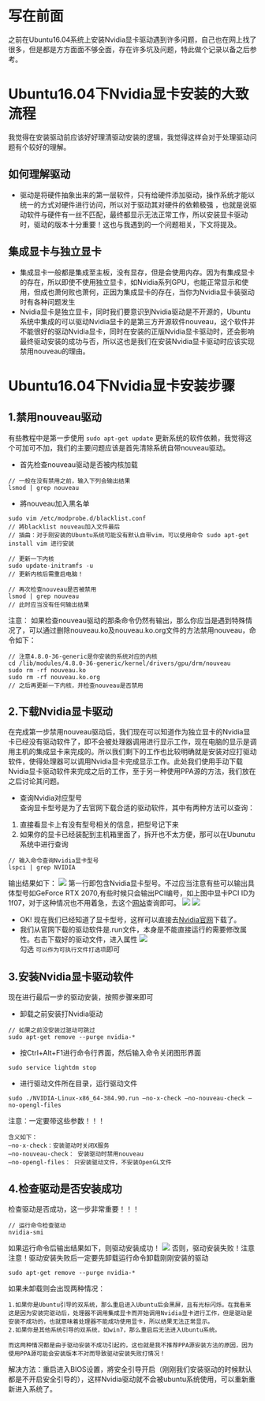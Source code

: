 # 写在前面
之前在Ubuntu16.04系统上安装Nvidia显卡驱动遇到许多问题，自己也在网上找了很多，但是都是方方面面不够全面，存在许多坑及问题，特此做个记录以备之后参考。
# Ubuntu16.04下Nvidia显卡安装的大致流程
我觉得在安装驱动前应该好好理清驱动安装的逻辑，我觉得这样会对于处理驱动问题有个较好的理解。
## 如何理解驱动
* 驱动是将硬件抽象出来的第一层软件，只有给硬件添加驱动，操作系统才能以统一的方式对硬件进行访问，所以对于驱动其对硬件的依赖极强
，也就是说驱动软件与硬件有一丝不匹配，最终都显示无法正常工作，所以安装显卡驱动时，驱动的版本十分重要！这也与我遇到的一个问题相关，下文将提及。
## 集成显卡与独立显卡
* 集成显卡一般都是集成至主板，没有显存，但是会使用内存。因为有集成显卡的存在，所以即使不使用独立显卡，如Nvidia系列GPU，也能正常显示和使用，但成也萧何败也萧何，正因为集成显卡的存在，当你为Nvidia显卡装驱动时有各种问题发生
* Nvidia显卡是独立显卡，同时我们要意识到Nvidia驱动是不开源的，Ubuntu系统中集成的可以驱动Nvidia显卡的是第三方开源软件nouveau，这个软件并不能很好的驱动Nvidia显卡，同时在安装的正版Nvidia显卡驱动时，还会影响最终驱动安装的成功与否，所以这也是我们在安装Nvidia显卡驱动时应该实现禁用nouveau的理由。
# Ubuntu16.04下Nvidia显卡安装步骤
## 1.禁用nouveau驱动
有些教程中是第一步使用 `sudo apt-get update` 更新系统的软件依赖，我觉得这个可加可不加，我们的主要问题应该是首先清除系统自带nouveau驱动。
* 首先检查nouveau驱动是否被内核加载
```
// 一般在没有禁用之前，输入下列会输出结果
lsmod | grep nouveau
```
* 將nouveau加入黑名单
```
sudo vim /etc/modprobe.d/blacklist.conf
// 將blacklist nouveau加入文件最后
// 插曲：对于刚安装的Ubuntu系统可能没有默认自带vim，可以使用命令 sudo apt-get install vim 进行安装

// 更新一下内核
sudo update-initramfs -u
// 更新内核后需重启电脑！

// 再次检查nouveau是否被禁用
lsmod | grep nouveau
// 此时应当没有任何输出结果
```
注意： 如果检查nouveau驱动的那条命令仍然有输出，那么你应当是遇到特殊情况了，可以通过删除nouveau.ko及nouveau.ko.org文件的方法禁用nouveau，命令如下：
```
// 注意4.8.0-36-generic是你安装的系统对应的内核
cd /lib/modules/4.8.0-36-generic/kernel/drivers/gpu/drm/nouveau
sudo rm -rf nouveau.ko
sudo rm -rf nouveau.ko.org
// 之后再更新一下内核，并检查nouveau是否禁用
```
## 2.下载Nvidia显卡驱动
在完成第一步禁用nouveau驱动后，我们现在可以知道作为独立显卡的Nvidia显卡已经没有驱动软件了，即不会被处理器调用进行显示工作，现在电脑的显示是调用主机的集成显卡来完成的。所以我们剩下的工作也比较明确就是安装对应打驱动软件，使得处理器可以调用Nvidia显卡完成显示工作。此处我们使用手动下载Nvidia显卡驱动软件来完成之后的工作，至于另一种使用PPA源的方法，我们放在之后讨论其问题。
* 查询Nvidia对应型号<br>
查询显卡型号是为了去官网下载合适的驱动软件，其中有两种方法可以查询：
1. 直接看显卡上有没有型号相关的信息，把型号记下来
2. 如果你的显卡已经装配到主机箱里面了，拆开也不太方便，那可以在Ubunutu系统中进行查询
```
// 输入命令查询Nvidia显卡型号
lspci | grep NVIDIA
```
输出结果如下：
![](pic1.png)
第一行即包含Nvidia显卡型号。不过应当注意有些可以输出具体型号如GeForce RTX 2070,有些时候只会输出PCI编号，如上图中显卡PCI ID为1f07，对于这种情况也不用着急，去这个[网站](http://pci-ids.ucw.cz/mods/PC/10de?action=help?help=pci)查询即可。
![](pic2.png)
![](pic3.png)
* OK! 现在我们已经知道了显卡型号，这样可以直接去[Nvidia官网](https://www.nvidia.cn/Download/index.aspx?lang=cn)下载了。
* 我们从官网下载的驱动软件是.run文件，本身是不能直接运行的需要修改属性。右击下载好的驱动文件，进入属性
![](pic4.png)<br>
勾选 `可以作为可执行文件打选项`即可
## 3.安装Nvidia显卡驱动软件
现在进行最后一步的驱动安装，按照步骤来即可
* 卸载之前安装打Nvidia驱动
```
// 如果之前没安装过驱动可跳过
sudo apt-get remove --purge nvidia-*
```
* 按Ctrl+Alt+F1进行命令行界面，然后输入命令关闭图形界面
```
sudo service lightdm stop
```
* 进行驱动文件所在目录，运行驱动文件
```
sudo ./NVIDIA-Linux-x86_64-384.90.run –no-x-check –no-nouveau-check –no-opengl-files
```
注意：一定要带这些参数！！！
```
含义如下：
–no-x-check：安装驱动时关闭X服务
–no-nouveau-check： 安装驱动时禁用nouveau
–no-opengl-files： 只安装驱动文件，不安装OpenGL文件
```
## 4.检查驱动是否安装成功
检查驱动是否成功，这一步非常重要！！！
```
// 运行命令检查驱动
nvidia-smi
```
如果运行命令后输出结果如下，则驱动安装成功！
![](pic5.png)
否则，驱动安装失败！注意注意！驱动安装失败后一定要先卸载运行命令卸载刚刚安装的驱动
```
sudo apt-get remove --purge nvidia-*
```
如果未卸载则会出现两种情况：
```
1.如果你是Ubuntu引导的双系统，那么重启进入Ubuntu后会黑屏，且有光标闪烁。在我看来这是因为安装完驱动后，处理器不调用集成显卡而开始调用Nvidia显卡进行工作，但是驱动是安装不成功的，也就意味着处理器不能成功使用显卡，所以结果无法正常显示。
2.如果你是其他系统引导的双系统，如win7，那么重启后无法进入Ubuntu系统。

而这两种情况都是由于驱动安装不成功引起的，这也就是我不推荐PPA源安装方法的原因，因为使用PPA源可能会安装版本不对而导致驱动安装失败打情况！
```
解决方法：重启进入BIOS设置，將安全引导开启（刚刚我们安装驱动的时候默认都是不开启安全引导的），这样Nvidia驱动就不会被ubuntu系统使用，可以重新重新进入系统了。
